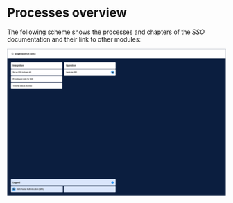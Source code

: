 # Processes overview

The following scheme shows the processes and chapters of the *SSO* documentation and their link to other modules:

![Processes SSO](../../../Assets/Screenshots/Core1Platform/SSOProcesses.png "[Processes SSO]")
